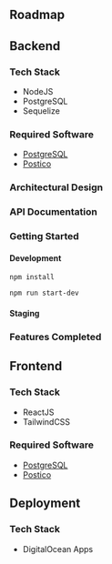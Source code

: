## Roadmap

## Backend

### Tech Stack
- NodeJS
- PostgreSQL
- Sequelize

### Required Software
- [PostgreSQL](https://www.postgresql.org/download/macosx/)
- [Postico](https://eggerapps.at/postico/)

### Architectural Design


### API Documentation

### Getting Started

#### Development
```
npm install
```

```
npm run start-dev
```

#### Staging

### Features Completed

## Frontend

### Tech Stack
- ReactJS
- TailwindCSS
### Required Software

- [PostgreSQL](https://www.postgresql.org/download/macosx/)
- [Postico](https://eggerapps.at/postico/)

## Deployment

### Tech Stack
- DigitalOcean Apps